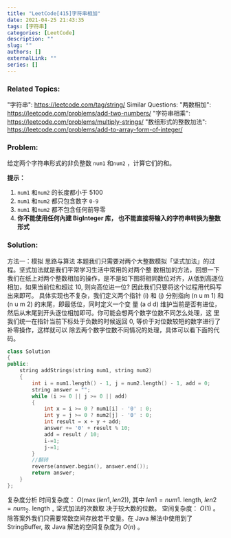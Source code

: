 ```yaml
---
title: "LeetCode[415]字符串相加"
date: 2021-04-25 21:43:35
tags: [字符串]
categories: [LeetCode]
description: ""
slug: ""
authors: []
externalLink: ""
series: []
---
```


### Related Topics:

  "字符串": https://leetcode.com/tag/string/
Similar Questions:
  "两数相加": https://leetcode.com/problems/add-two-numbers/
  "字符串相乘": https://leetcode.com/problems/multiply-strings/
  "数组形式的整数加法": https://leetcode.com/problems/add-to-array-form-of-integer/


### Problem:

给定两个字符串形式的非负整数 `num1` 和`num2` ，计算它们的和。

**提示：**

1. `num1` 和`num2` 的长度都小于 5100
2. `num1` 和`num2` 都只包含数字 `0-9`
3. `num1` 和`num2` 都不包含任何前导零
4. **你不能使用任何內建 BigInteger 库， 也不能直接将输入的字符串转换为整数形式**

<!--more-->

### Solution:

方法一：模拟
思路与算法
本题我们只需要对两个大整数模拟「坚式加法」的过程。坚式加法就是我们平常学习生活中常用的对两个整 数相加的方法，回想一下我们在纸上对两个整数相加的操作，是不是如下图将相同数位对齐，从低到高逐位 相加，如果当前位和超过 10, 则向高位进一位? 因此我们只要将这个过程用代码写出来即可。
具体实现也不复杂，我们定义两个指针 \(i\) 和 \(j\) 分别指向 \(n u m 1\) 和 \(n u m 2\) 的末尾，即最低位，同时定义一个变 量 \(a d d\) 维护当前是否有进位，然后从末尾到开头逐位相加即可。你可能会想两个数字位数不同怎么处理，这 里我们统一在指针当前下标处于负数的时候返回 0, 等价于对位数较短的数字进行了补零操作，这样就可以 除去两个数字位数不同情况的处理，具体可以看下面的代码。

```c++
class Solution
{
public:
    string addStrings(string num1, string num2)
    {
        int i = num1.length() - 1, j = num2.length() - 1, add = 0;
        string answer = "";
        while (i >= 0 || j >= 0 || add)
        {
            int x = i >= 0 ? num1[i] - '0' : 0;
            int y = j >= 0 ? num2[j] - '0' : 0;
            int result = x + y + add;
            answer += '0' + result % 10;
            add = result / 10;
            i-=1;
            j-=1;
        }
        //翻转
        reverse(answer.begin(), answer.end());
        return answer;
    }
};
```

复杂度分析
时间复杂度： $O(\max (l e n 1, l e n 2))$, 其中 $l e n 1=n u m 1 .$ length, $l e n 2=n u m_{2} .$ length $_{\circ}$ 坚式加法的次数取 决于较大数的位数。 空间复杂度： $O(1)$ 。除答案外我们只需要常数空间存放若干变量。在 Java 解法中使用到了 StringBuffer, 故 Java 解法的空间复杂度为 $O(n)$ 。